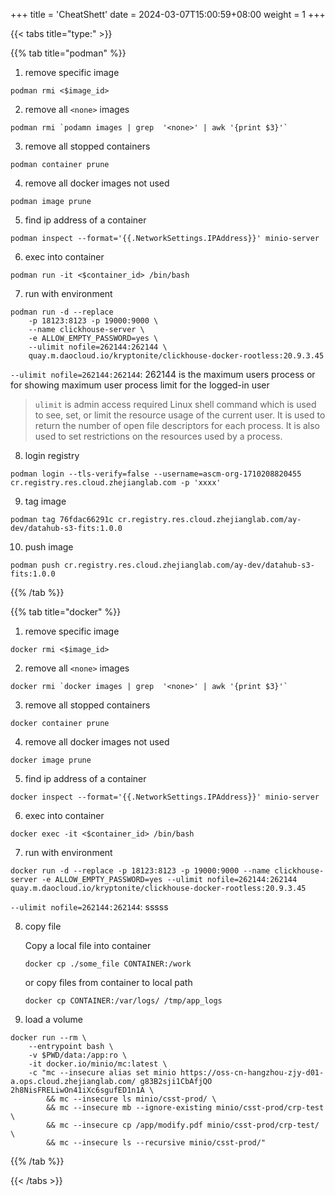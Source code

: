 +++
title = 'CheatShett'
date = 2024-03-07T15:00:59+08:00
weight = 1
+++

{{< tabs title="type:" >}}

{{% tab title="podman" %}}
1. remove specific image
```shell
podman rmi <$image_id>
```

2. remove all `<none>` images
```shell
podman rmi `podamn images | grep  '<none>' | awk '{print $3}'`
```

3. remove all stopped containers
```shell
podman container prune
```

4. remove all docker images not used
```shell
podman image prune
```

5. find ip address of a container
```shell
podman inspect --format='{{.NetworkSettings.IPAddress}}' minio-server
```

6. exec into container
```shell
podman run -it <$container_id> /bin/bash
```

7. run with environment
```shell
podman run -d --replace 
    -p 18123:8123 -p 19000:9000 \
    --name clickhouse-server \
    -e ALLOW_EMPTY_PASSWORD=yes \
    --ulimit nofile=262144:262144 \
    quay.m.daocloud.io/kryptonite/clickhouse-docker-rootless:20.9.3.45 
```
`--ulimit nofile=262144:262144`: 262144 is the maximum users process or for showing maximum user process limit for the logged-in user
> `ulimit` is admin access required Linux shell command which is used to see, set, or limit the resource usage of the current user. It is used to return the number of open file descriptors for each process. It is also used to set restrictions on the resources used by a process.

8. login registry
```shell
podman login --tls-verify=false --username=ascm-org-1710208820455 cr.registry.res.cloud.zhejianglab.com -p 'xxxx'
```

9. tag image
```shell
podman tag 76fdac66291c cr.registry.res.cloud.zhejianglab.com/ay-dev/datahub-s3-fits:1.0.0
```

10. push image
```shell
podman push cr.registry.res.cloud.zhejianglab.com/ay-dev/datahub-s3-fits:1.0.0
```
{{% /tab %}}

{{% tab title="docker" %}}
1. remove specific image
```shell
docker rmi <$image_id>
```

2. remove all `<none>` images
```shell
docker rmi `docker images | grep  '<none>' | awk '{print $3}'`
```

3. remove all stopped containers
```shell
docker container prune
```

4. remove all docker images not used
```shell
docker image prune
```

5. find ip address of a container
```shell
docker inspect --format='{{.NetworkSettings.IPAddress}}' minio-server
```

6. exec into container
```shell
docker exec -it <$container_id> /bin/bash
```

7. run with environment
```shell
docker run -d --replace -p 18123:8123 -p 19000:9000 --name clickhouse-server -e ALLOW_EMPTY_PASSWORD=yes --ulimit nofile=262144:262144 quay.m.daocloud.io/kryptonite/clickhouse-docker-rootless:20.9.3.45 
```
`--ulimit nofile=262144:262144`: sssss

8. copy file

    Copy a local file into container
    ```shell
    docker cp ./some_file CONTAINER:/work
    ```
    or  copy files from container to local path
    ```shell
    docker cp CONTAINER:/var/logs/ /tmp/app_logs
    ```
9. load a volume
```shell
docker run --rm \
    --entrypoint bash \
    -v $PWD/data:/app:ro \
    -it docker.io/minio/mc:latest \
    -c "mc --insecure alias set minio https://oss-cn-hangzhou-zjy-d01-a.ops.cloud.zhejianglab.com/ g83B2sji1CbAfjQO 2h8NisFRELiwOn41iXc6sgufED1n1A \
        && mc --insecure ls minio/csst-prod/ \
        && mc --insecure mb --ignore-existing minio/csst-prod/crp-test \
        && mc --insecure cp /app/modify.pdf minio/csst-prod/crp-test/ \
        && mc --insecure ls --recursive minio/csst-prod/"
```

{{% /tab %}}



{{< /tabs >}}


